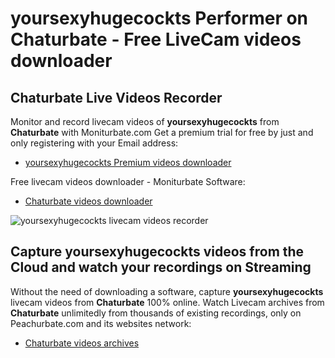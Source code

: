 # yoursexyhugecockts Performer on Chaturbate - Free LiveCam videos downloader

## Chaturbate Live Videos Recorder

Monitor and record livecam videos of **yoursexyhugecockts** from **Chaturbate** with Moniturbate.com
Get a premium trial for free by just and only registering with your Email address:
* [yoursexyhugecockts Premium videos downloader](https://moniturbate.com/request-demo-licence-key.html)

Free livecam videos downloader - Moniturbate Software:
* [Chaturbate videos downloader](https://moniturbate.com/moniturbate-download-software.html)

![yoursexyhugecockts livecam videos recorder](https://peachurnet.com/templates/moniturbate-software.png)


## Capture yoursexyhugecockts videos from the Cloud and watch your recordings on Streaming

Without the need of downloading a software, capture **yoursexyhugecockts** livecam videos from **Chaturbate** 100% online.
Watch Livecam archives from **Chaturbate** unlimitedly from thousands of existing recordings, only on Peachurbate.com and its websites network:
* [Chaturbate videos archives](https://peachurnet.com/)